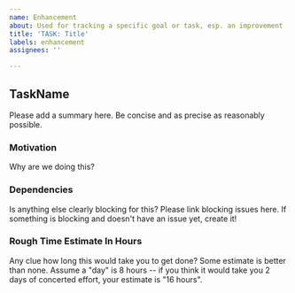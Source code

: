 ```yaml
---
name: Enhancement
about: Used for tracking a specific goal or task, esp. an improvement
title: 'TASK: Title'
labels: enhancement
assignees: ''

---
```


## TaskName
Please add a summary here. Be concise and as precise as reasonably possible.

### Motivation
Why are we doing this?

### Dependencies
Is anything else clearly blocking for this?
Please link blocking issues here. If something is blocking and doesn't have an issue yet, create it!

### Rough Time Estimate In Hours
Any clue how long this would take you to get done? Some estimate is better than none.
Assume a "day" is 8 hours -- if you think it would take you 2 days of concerted effort, your estimate is "16 hours".